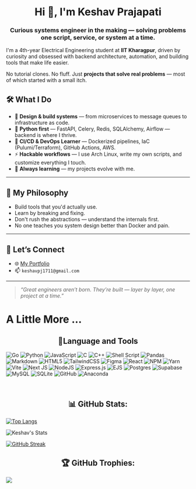 <h1 align="center">Hi 👋, I'm Keshav Prajapati</h1>
<h3 align="center">Curious systems engineer in the making — solving problems one script, service, or system at a time.</h3>

I'm a 4th-year Electrical Engineering student at **IIT Kharagpur**, driven by curiosity and obsessed with backend architecture, automation, and building tools that make life easier.

No tutorial clones. No fluff. Just **projects that solve real problems** — most of which started with a small itch.

## 🛠️ What I Do

- 🧠 **Design & build systems** — from microservices to message queues to infrastructure as code.
- 🐍 **Python first** — FastAPI, Celery, Redis, SQLAlchemy, Airflow — backend is where I thrive.
- 🧪 **CI/CD & DevOps Learner** — Dockerized pipelines, IaC (Pulumi/Terraform), GitHub Actions, AWS.
- ⚡ **Hackable workflows** — I use Arch Linux, write my own scripts, and customize everything I touch.
- 🌱 **Always learning** — my projects evolve with me.

---

## 🧭 My Philosophy

- Build tools that you'd actually use.
- Learn by breaking and fixing.
- Don't rush the abstractions — understand the internals first.
- No one teaches you system design better than Docker and pain.

---

## 💬 Let’s Connect

- 🌐 [My Portfolio](https://my-dev-life.vercel.app/)
- 📫 `keshavpj1711@gmail.com`

---

> _“Great engineers aren’t born. They’re built — layer by layer, one project at a time.”_

# A Little More ...

<h2 align="center">🐧Language and Tools</h2>

![Go](https://img.shields.io/badge/go-%2300ADD8.svg?style=for-the-badge&logo=go&logoColor=white) 
![Python](https://img.shields.io/badge/python-3670A0?style=for-the-badge&logo=python&logoColor=ffdd54) 
![JavaScript](https://img.shields.io/badge/javascript-%23323330.svg?style=for-the-badge&logo=javascript&logoColor=%23F7DF1E)
![C](https://img.shields.io/badge/c-%2300599C.svg?style=for-the-badge&logo=c&logoColor=white) 
![C++](https://img.shields.io/badge/c++-%2300599C.svg?style=for-the-badge&logo=c%2B%2B&logoColor=white) 
![Shell Script](https://img.shields.io/badge/shell_script-%23121011.svg?style=for-the-badge&logo=gnu-bash&logoColor=white) 
![Pandas](https://img.shields.io/badge/pandas-%23150458.svg?style=for-the-badge&logo=pandas&logoColor=white) 
![Markdown](https://img.shields.io/badge/markdown-%23000000.svg?style=for-the-badge&logo=markdown&logoColor=white) 
![HTML5](https://img.shields.io/badge/html5-%23E34F26.svg?style=for-the-badge&logo=html5&logoColor=white) 
![TailwindCSS](https://img.shields.io/badge/tailwindcss-%2338B2AC.svg?style=for-the-badge&logo=tailwind-css&logoColor=white) 
![Figma](https://img.shields.io/badge/figma-%23F24E1E.svg?style=for-the-badge&logo=figma&logoColor=white) 
![React](https://img.shields.io/badge/react-%2320232a.svg?style=for-the-badge&logo=react&logoColor=%2361DAFB) 
![NPM](https://img.shields.io/badge/NPM-%23CB3837.svg?style=for-the-badge&logo=npm&logoColor=white)
![Yarn](https://img.shields.io/badge/yarn-%232C8EBB.svg?style=for-the-badge&logo=yarn&logoColor=white)
![Vite](https://img.shields.io/badge/vite-%23646CFF.svg?style=for-the-badge&logo=vite&logoColor=white)
![Next JS](https://img.shields.io/badge/Next-black?style=for-the-badge&logo=next.js&logoColor=white) 
![NodeJS](https://img.shields.io/badge/node.js-6DA55F?style=for-the-badge&logo=node.js&logoColor=white) 
![Express.js](https://img.shields.io/badge/express.js-%23404d59.svg?style=for-the-badge&logo=express&logoColor=%2361DAFB)
![EJS](https://img.shields.io/badge/ejs-%23B4CA65.svg?style=for-the-badge&logo=ejs&logoColor=black)
![Postgres](https://img.shields.io/badge/postgres-%23316192.svg?style=for-the-badge&logo=postgresql&logoColor=white)
![Supabase](https://img.shields.io/badge/Supabase-3ECF8E?style=for-the-badge&logo=supabase&logoColor=white)
![MySQL](https://img.shields.io/badge/mysql-4479A1.svg?style=for-the-badge&logo=mysql&logoColor=white) 
![SQLite](https://img.shields.io/badge/sqlite-%2307405e.svg?style=for-the-badge&logo=sqlite&logoColor=white) 
![GitHub](https://img.shields.io/badge/github-%23121011.svg?style=for-the-badge&logo=github&logoColor=white) 
![Anaconda](https://img.shields.io/badge/Anaconda-%2344A833.svg?style=for-the-badge&logo=anaconda&logoColor=white)

<br>

<h2 align="center">📊 GitHub Stats:</h2>

[![Top Langs](https://github-readme-stats.vercel.app/api/top-langs/?username=keshavpj1711&layout=compact&theme=tokyonight&custom_title=Weapons&card_width=465&langs_count=8&hide=jupyter%20notebook,html,ejs)](https://github.com/anuraghazra/github-readme-stats)

![Keshav's Stats](https://github-readme-stats.vercel.app/api?username=keshavpj1711&theme=tokyonight&show_icons=true&custom_title=My-Stats)

[![GitHub Streak](https://nirzak-streak-stats.vercel.app?user=keshavpj1711&theme=tokyonight&card_width=465)](https://git.io/streak-stats)


<h2 align="center">🏆 GitHub Trophies:</h2>

![](https://github-profile-trophy.vercel.app/?username=keshavpj1711&theme=radical&no-frame=false&no-bg=true&margin-w=4)

